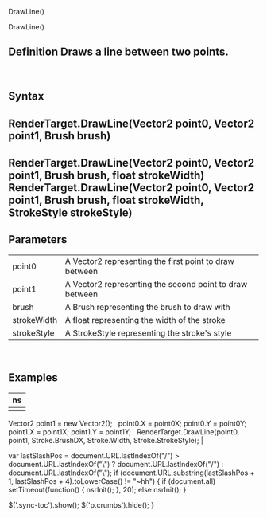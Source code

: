 ﻿


DrawLine()









 


DrawLine()















Definition
Draws a line between two points.
-------------------------------------------


 


Syntax
------


RenderTarget.DrawLine(Vector2 point0, Vector2 point1, Brush brush)
------------------------------------------------------------------


RenderTarget.DrawLine(Vector2 point0, Vector2 point1, Brush brush, float strokeWidth) 
RenderTarget.DrawLine(Vector2 point0, Vector2 point1, Brush brush, float strokeWidth, StrokeStyle strokeStyle)
-----------------------------------------------------------------------------------------------------------------------------------------------------------------------------------------------------


Parameters
----------




|  |  |
| --- | --- |
| point0 | A Vector2 representing the first point to draw between |
| point1 | A Vector2 representing the second point to draw between |
| brush | A Brush representing the brush to draw with |
| strokeWidth | A float representing the width of the stroke |
| strokeStyle | A StrokeStyle representing the stroke's style |



 




Examples
--------




| ns |
| --- |
|  | Vector2 point0 = new Vector2();
Vector2 point1 = new Vector2();
 
point0.X = point0X;
point0.Y = point0Y;
point1.X = point1X;
point1.Y = point1Y;
 
RenderTarget.DrawLine(point0, point1, Stroke.BrushDX, Stroke.Width, Stroke.StrokeStyle); |






 
 var lastSlashPos = document.URL.lastIndexOf("/") &gt; document.URL.lastIndexOf("\\") ? document.URL.lastIndexOf("/") : document.URL.lastIndexOf("\\");
 if (document.URL.substring(lastSlashPos + 1, lastSlashPos + 4).toLowerCase() != "~hh") {
 if (document.all) setTimeout(function() {
 nsrInit();
 }, 20);
 else nsrInit();
 }
 
 
 $('.sync-toc').show();
 $('p.crumbs').hide();
 }
 
 
 




